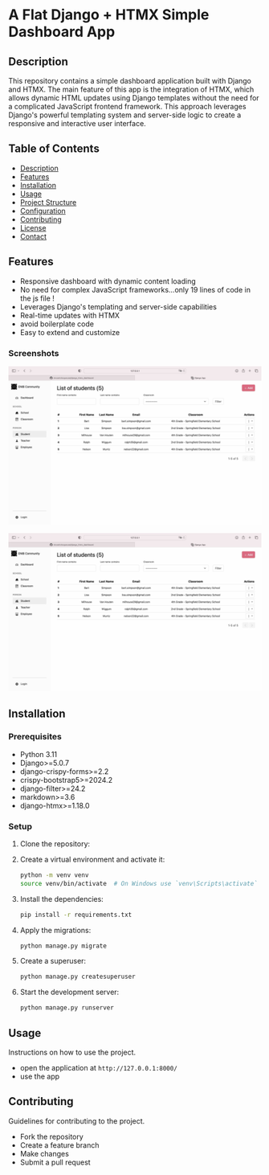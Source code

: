 # A Flat Django + HTMX Simple Dashboard App

## Description

This repository contains a simple dashboard application built with Django and HTMX. The main feature of this app is the integration of HTMX, which allows dynamic HTML updates using Django templates without the need for a complicated JavaScript frontend framework. This approach leverages Django's powerful templating system and server-side logic to create a responsive and interactive user interface.

## Table of Contents

- [Description](#description)
- [Features](#features)
- [Installation](#installation)
- [Usage](#usage)
- [Project Structure](#project-structure)
- [Configuration](#configuration)
- [Contributing](#contributing)
- [License](#license)
- [Contact](#contact)

## Features

- Responsive dashboard with dynamic content loading
- No need for complex JavaScript frameworks...only 19 lines of code in the js file !
- Leverages Django's templating and server-side capabilities
- Real-time updates with HTMX
- avoid boilerplate code
- Easy to extend and customize

### Screenshots

![screenshot1](img/screenshot1.jpg)

![screenshot2](img/screenshot1.jpg)

## Installation

### Prerequisites

- Python 3.11
- Django>=5.0.7
- django-crispy-forms>=2.2
- crispy-bootstrap5>=2024.2
- django-filter>=24.2
- markdown>=3.6
- django-htmx>=1.18.0


### Setup

1. Clone the repository:

2. Create a virtual environment and activate it:

    ```sh
    python -m venv venv
    source venv/bin/activate  # On Windows use `venv\Scripts\activate`
    ```

3. Install the dependencies:

    ```sh
    pip install -r requirements.txt
    ```

4. Apply the migrations:

    ```sh
    python manage.py migrate
    ```

5. Create a superuser:

    ```sh
    python manage.py createsuperuser
    ```

6. Start the development server:

    ```sh
    python manage.py runserver
    ```

## Usage

Instructions on how to use the project.

- open the application at `http://127.0.0.1:8000/`
- use the app


## Contributing

Guidelines for contributing to the project. 

* Fork the repository
* Create a feature branch
* Make changes
* Submit a pull request
